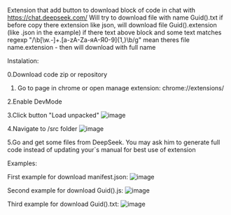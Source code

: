 Extension that add button to download block of code in chat with https://chat.deepseek.com/
Will try to download file with name Guid().txt
if before copy there extension like json, will download file  Guid().extension (like .json in the example)
if there text above block and some text matches regexp "/\b[\w.-]+\.[a-zA-Zа-яА-Я0-9]{1,}\b/g" mean theres file name.extension - then will download with full name

Instalation:


0.Download code zip or repository


1. Go to page in chrome or open manage extension: 
chrome://extensions/


2.Enable DevMode


3.Click button "Load unpacked"
![image](https://github.com/user-attachments/assets/4d7f3bdf-dab0-4167-96e7-6de499fb1386)

4.Navigate to /src folder
![image](https://github.com/user-attachments/assets/9c1b3370-a736-4804-a1b8-ca4cc4746f78)

5.Go and get some files from DeepSeek.
You may ask him to generate full code instead of updating your`s manual for best use of extension


Examples:


First example for download manifest.json:
![image](https://github.com/user-attachments/assets/610a03fb-e316-4a54-9b43-a2d39422ce2e)

Second example for download Guid().js:
![image](https://github.com/user-attachments/assets/ce1af6e6-be41-42ce-91aa-5f1a480a0cc7)

Third example for download Guid().txt:
![image](https://github.com/user-attachments/assets/f2c98ae1-8a99-4f6c-ba96-c83cc217398f)

